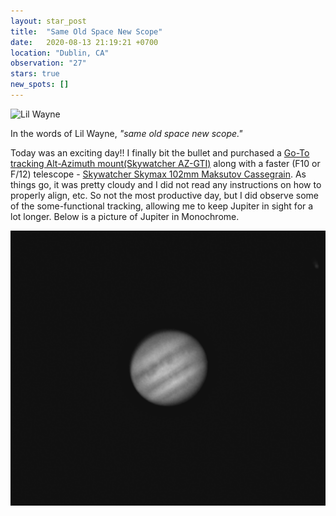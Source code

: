 ```yaml
---
layout: star_post
title:  "Same Old Space New Scope"
date:   2020-08-13 21:19:21 +0700
location: "Dublin, CA"
observation: "27"
stars: true
new_spots: []
---
```


![Lil Wayne](https://www.rap-up.com/app/uploads/2020/06/lil-wayne-ol.jpg)

In the words of Lil Wayne, *"same old space new scope."*

Today was an exciting day!! I finally bit the bullet and purchased a [Go-To tracking Alt-Azimuth mount(Skywatcher AZ-GTI)](https://www.skywatcherusa.com/products/az-gti-mount) along with a faster (F10 or F/12) telescope - [Skywatcher Skymax 102mm Maksutov Cassegrain](https://www.highpointscientific.com/skywatcher-102mm-maksutov-cassegrain-telescope-ota-s11510). As things go, it was pretty cloudy and I did not read any instructions on how to properly align, etc. So not the most productive day, but I did observe some of the some-functional tracking, allowing me to keep Jupiter in sight for a lot longer. Below is a picture of Jupiter in Monochrome.

![Jupiter](assets/images/Jupiter_5_8_13_20.png)